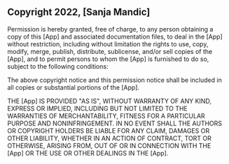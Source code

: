 ## Copyright 2022, [Sanja Mandic]


Permission is hereby granted, free of charge, to any person obtaining a copy of this [App] and associated documentation files, to deal in the [App] without restriction, including without limitation the rights to use, copy, modify, merge, publish, distribute, sublicense, and/or sell copies of the [App], and to permit persons to whom the [App] is furnished to do so, subject to the following conditions:

The above copyright notice and this permission notice shall be included in all copies or substantial portions of the [App].

THE [App] IS PROVIDED "AS IS", WITHOUT WARRANTY OF ANY KIND, EXPRESS OR IMPLIED, INCLUDING BUT NOT LIMITED TO THE WARRANTIES OF MERCHANTABILITY, FITNESS FOR A PARTICULAR PURPOSE AND NONINFRINGEMENT. IN NO EVENT SHALL THE AUTHORS OR COPYRIGHT HOLDERS BE LIABLE FOR ANY CLAIM, DAMAGES OR OTHER LIABILITY, WHETHER IN AN ACTION OF CONTRACT, TORT OR OTHERWISE, ARISING FROM, OUT OF OR IN CONNECTION WITH THE [App] OR THE USE OR OTHER DEALINGS IN THE [App].
